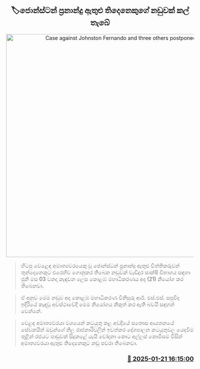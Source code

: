 <p align='center'><b><h2 align='center' title='Case against Johnston Fernando and three others postponed'>🏷ජොන්ස්ටන් ප්‍රනාන්දු ඇතුළු තිදෙනෙකුගේ නඩුවක් කල් තැබේ </h2></b></p>
<p align='center'><img src='https://helakuru.sgp1.cdn.digitaloceanspaces.com/esana/images/lib/court-gg.jpg' width='600' alt='Case against Johnston Fernando and three others postponed'></p>

> හිටපු වෙළෙඳ අමාත්‍යවරයෙකු වූ ​ජොන්ස්ටන් ප්‍රනාන්දු ඇතුළු විත්තිකරුවන් තුන්දෙනෙකුට එරෙහිව ගොනුකර තිබෙන නඩුවක් වැඩිදුර සාක්ෂි විභාගය සඳහා ජුනි මස 03 වනදා කැඳවන ලෙස කොළඹ මහාධිකරණය අද (21) නියෝග කර තිබෙනවා.

> ඒ අනුව මෙම නඩුව අද කොළඹ මහාධිකර​ණ විනිසුරු ආර්. එස්.එස්. සපුවිද ඉදිරියේ කැඳවූ අවස්ථාවේදී මෙම නියෝගය නිකුත් කර ඇති බවයි සඳහන් වෙන්නේ.

> වෙළඳ අමාත්‍යවරයා වශයෙන් කටයුතු කළ අවදියේ සතොස ආයතනයේ සේවකයින් ඔවුන්ගේ නිල රාජකාරිවලින් ඉවත්කර දේශපාලන කටයුතුවල යෙදවීම තුළින් රජයට පාඩුවක් සිදුක​ළේ යැයි චෝදනා කොට අල්ලස් කොමිසම විසින් අමාත්‍යවරයා ඇතුළු තිදෙනෙකුට නඩු පවරා තිබෙනවා.  



<h3 align='right'><a href='https://www.helakuru.lk/esana/p/106759/'>📅 2025-01-21 16:15:00</a></h3>
